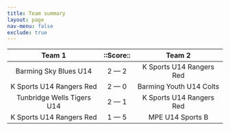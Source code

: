 ```yaml
---
title: Team summary
layout: page
nav-menu: false
exclude: true
---
```




|           Team 1           |  ::Score::  |          Team 2          |
|:--------------------------:|:-----------:|:------------------------:|
|   Barming Sky Blues U14    | 2 &mdash; 2 | K Sports U14 Rangers Red |
|  K Sports U14 Rangers Red  | 2 &mdash; 0 | Barming Youth U14 Colts  |
| Tunbridge Wells Tigers U14 | 2 &mdash; 1 | K Sports U14 Rangers Red |
|  K Sports U14 Rangers Red  | 1 &mdash; 5 |     MPE U14 Sports B     |

 <br /><br /><br />